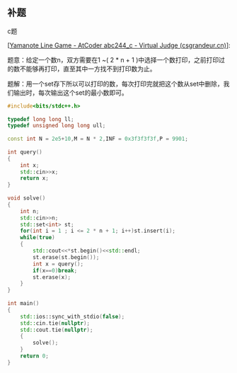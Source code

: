 ## 补题

c题

[[Yamanote Line Game - AtCoder abc244_c - Virtual Judge (csgrandeur.cn)](https://vjudge.csgrandeur.cn/problem/AtCoder-abc244_c)]: 

题意：给定一个数n，双方需要在1 ~( 2 * n + 1 )中选择一个数打印，之前打印过的数不能够再打印，直至其中一方找不到打印数为止。

题解：用一个set存下所以可以打印的数，每次打印完就把这个数从set中删除，我们输出时，每次输出这个set的最小数即可。

```c++
#include<bits/stdc++.h>
 
typedef long long ll;
typedef unsigned long long ull;
 
const int N = 2e5+10,M = N * 2,INF = 0x3f3f3f3f,P = 9901;
 
int query()
{
    int x;
    std::cin>>x;
    return x;
}
 
void solve()
{
    int n;
    std::cin>>n;
    std::set<int> st;
    for(int i = 1 ; i <= 2 * n + 1; i++)st.insert(i);
    while(true)
    {
        std::cout<<*st.begin()<<std::endl;
        st.erase(st.begin());
        int x = query();
        if(x==0)break;
        st.erase(x);
    }
}
 
int main()
{
    std::ios::sync_with_stdio(false);
    std::cin.tie(nullptr);
    std::cout.tie(nullptr);
    {
        solve();
    }
    return 0;
}
```

